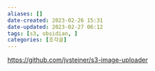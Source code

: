 ```yaml
---
aliases: []
date-created: 2023-02-26 15:31
date-updated: 2023-02-27 06:12
tags: [s3, obsidian, ]
categories: [조각글]
---
```


https://github.com/jvsteiner/s3-image-uploader
